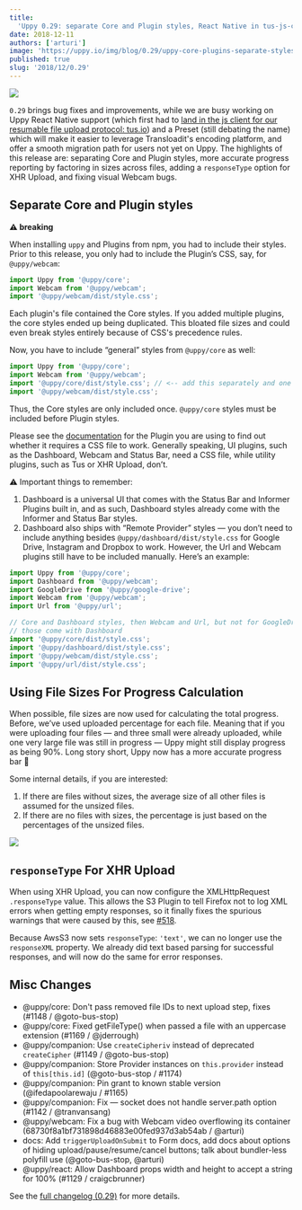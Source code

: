 ```yaml
---
title:
  'Uppy 0.29: separate Core and Plugin styles, React Native in tus-js-client'
date: 2018-12-11
authors: ['arturi']
image: 'https://uppy.io/img/blog/0.29/uppy-core-plugins-separate-styles.jpg'
published: true
slug: '2018/12/0.29'
---
```


<img src="/img/blog/0.29/uppy-core-plugins-separate-styles.jpg" />

`0.29` brings bug fixes and improvements, while we are busy working on Uppy
React Native support (which first had to
[land in the js client for our resumable file upload protocol: tus.io](https://github.com/tus/tus-js-client#react-native-support))
and a Preset (still debating the name) which will make it easier to leverage
Transloadit's encoding platform, and offer a smooth migration path for users not
yet on Uppy. The highlights of this release are: separating Core and Plugin
styles, more accurate progress reporting by factoring in sizes across files,
adding a `responseType` option for XHR Upload, and fixing visual Webcam bugs.

<!--truncate-->

## Separate Core and Plugin styles

**⚠️ breaking**

When installing `uppy` and Plugins from npm, you had to include their styles.
Prior to this release, you only had to include the Plugin’s CSS, say, for
`@uppy/webcam`:

```js
import Uppy from '@uppy/core';
import Webcam from '@uppy/webcam';
import '@uppy/webcam/dist/style.css';
```

Each plugin's file contained the Core styles. If you added multiple plugins, the
core styles ended up being duplicated. This bloated file sizes and could even
break styles entirely because of CSS's precedence rules.

Now, you have to include “general” styles from `@uppy/core` as well:

```js
import Uppy from '@uppy/core';
import Webcam from '@uppy/webcam';
import '@uppy/core/dist/style.css'; // <-- add this separately and one time only
import '@uppy/webcam/dist/style.css';
```

Thus, the Core styles are only included once. `@uppy/core` styles must be
included before Plugin styles.

Please see the [documentation](https://uppy.io/docs/plugins/) for the Plugin you
are using to find out whether it requires a CSS file to work. Generally
speaking, UI plugins, such as the Dashboard, Webcam and Status Bar, need a CSS
file, while utility plugins, such as Tus or XHR Upload, don’t.

⚠️ Important things to remember:

1. Dashboard is a universal UI that comes with the Status Bar and Informer
   Plugins built in, and as such, Dashboard styles already come with the
   Informer and Status Bar styles.
2. Dashboard also ships with “Remote Provider” styles — you don’t need to
   include anything besides `@uppy/dashboard/dist/style.css` for Google Drive,
   Instagram and Dropbox to work. However, the Url and Webcam plugins still have
   to be included manually. Here’s an example:

```js
import Uppy from '@uppy/core';
import Dashboard from '@uppy/webcam';
import GoogleDrive from '@uppy/google-drive';
import Webcam from '@uppy/webcam';
import Url from '@uppy/url';

// Core and Dashboard styles, then Webcam and Url, but not for GoogleDrive —
// those come with Dashboard
import '@uppy/core/dist/style.css';
import '@uppy/dashboard/dist/style.css';
import '@uppy/webcam/dist/style.css';
import '@uppy/url/dist/style.css';
```

## Using File Sizes For Progress Calculation

When possible, file sizes are now used for calculating the total progress.
Before, we’ve used uploaded percentage for each file. Meaning that if you were
uploading four files — and three small were already uploaded, while one very
large file was still in progress — Uppy might still display progress as being
90%. Long story short, Uppy now has a more accurate progress bar 🚀

Some internal details, if you are interested:

1. If there are files without sizes, the average size of all other files is
   assumed for the unsized files.
2. If there are no files with sizes, the percentage is just based on the
   percentages of the unsized files.

<img src="/img/blog/0.29/progress-size-calculation.jpg" />

## `responseType` For XHR Upload

When using XHR Upload, you can now configure the XMLHttpRequest `.responseType`
value. This allows the S3 Plugin to tell Firefox not to log XML errors when
getting empty responses, so it finally fixes the spurious warnings that were
caused by this, see [#518](https://github.com/transloadit/uppy/issues/518).

Because AwsS3 now sets `responseType`: `'text'`, we can no longer use the
`responseXML` property. We already did text based parsing for successful
responses, and will now do the same for error responses.

## Misc Changes

- @uppy/core: Don't pass removed file IDs to next upload step, fixes (#1148 /
  @goto-bus-stop)
- @uppy/core: Fixed getFileType() when passed a file with an uppercase extension
  (#1169 / @jderrough)
- @uppy/companion: Use `createCipheriv` instead of deprecated `createCipher`
  (#1149 / @goto-bus-stop)
- @uppy/companion: Store Provider instances on `this.provider` instead of
  `this[this.id]` (@goto-bus-stop / #1174)
- @uppy/companion: Pin grant to known stable version (@ifedapoolarewaju / #1165)
- @uppy/companion: Fix — socket does not handle server.path option (#1142 /
  @tranvansang)
- @uppy/webcam: Fix a bug with Webcam video overflowing its container
  (68730f8a1bf731898d46883e00fed937d3ab54ab / @arturi)
- docs: Add `triggerUploadOnSubmit` to Form docs, add docs about options of
  hiding upload/pause/resume/cancel buttons; talk about bundler-less polyfill
  use (@goto-bus-stop, @arturi)
- @uppy/react: Allow Dashboard props width and height to accept a string for
  100% (#1129 / craigcbrunner)

See the
[full changelog (0.29)](https://github.com/transloadit/uppy/blob/master/CHANGELOG.md#0290)
for more details.
